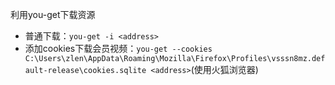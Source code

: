 利用you-get下载资源
- 普通下载：`you-get -i <address>`
- 添加cookies下载会员视频：`you-get --cookies C:\Users\zlen\AppData\Roaming\Mozilla\Firefox\Profiles\vsssn8mz.default-release\cookies.sqlite <address>`(使用火狐浏览器)